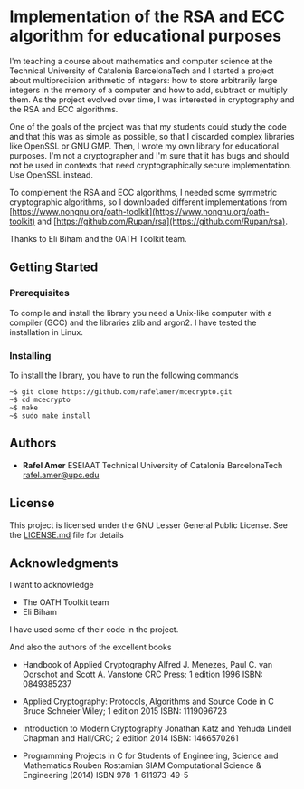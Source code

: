 # Implementation of the RSA and ECC algorithm for educational purposes

I'm teaching a course about mathematics and computer science at the Technical University of Catalonia BarcelonaTech and I started a project about multiprecision arithmetic of integers: how to store arbitrarily  large integers  in the memory of a computer and how to add, subtract or multiply them. As the project evolved over time, I was interested in cryptography and the RSA and ECC algorithms.

One of the goals of the project was that my students could study the code and that this was as simple as possible, so that I discarded complex libraries like OpenSSL or GNU GMP. Then, I wrote my own library for educational purposes. I'm not a cryptographer and I'm sure that it has bugs and should not be used in contexts that need cryptographically secure implementation. Use OpenSSL instead.

To complement the RSA and ECC algorithms, I needed some symmetric cryptographic algorithms, so I downloaded different implementations from 
[https://www.nongnu.org/oath-toolkit](https://www.nongnu.org/oath-toolkit) and [https://github.com/Rupan/rsa](https://github.com/Rupan/rsa).

Thanks to Eli Biham and the OATH Toolkit team.

## Getting Started

### Prerequisites

To compile and install the library you need a Unix-like computer with a compiler (GCC) and the libraries zlib and argon2. I have tested the installation in Linux.

### Installing

To install the library, you have to run the following commands
```
~$ git clone https://github.com/rafelamer/mcecrypto.git
~$ cd mcecrypto
~$ make
~$ sudo make install
```

## Authors

* **Rafel Amer**
ESEIAAT
Technical University of Catalonia BarcelonaTech
rafel.amer@upc.edu


## License

This project is licensed under the GNU Lesser General Public License.  See the [LICENSE.md](LICENSE.md) file for details

## Acknowledgments

I want to acknowledge

- The OATH Toolkit team
- Eli Biham

I have used some of their code in the project.

And also the authors of the excellent books

- Handbook of Applied Cryptography
Alfred J. Menezes, Paul C. van Oorschot and   Scott A. Vanstone
CRC Press; 1 edition
1996
ISBN: 0849385237

- Applied Cryptography: Protocols, Algorithms and Source Code in C
Bruce Schneier
Wiley; 1 edition
2015
ISBN: 1119096723

- Introduction to Modern Cryptography
Jonathan Katz and Yehuda Lindell
Chapman and Hall/CRC; 2 edition
2014
ISBN: 1466570261

- Programming Projects in C for Students of
Engineering, Science and Mathematics
Rouben Rostamian
SIAM
Computational Science & Engineering (2014)
ISBN 978-1-611973-49-5
